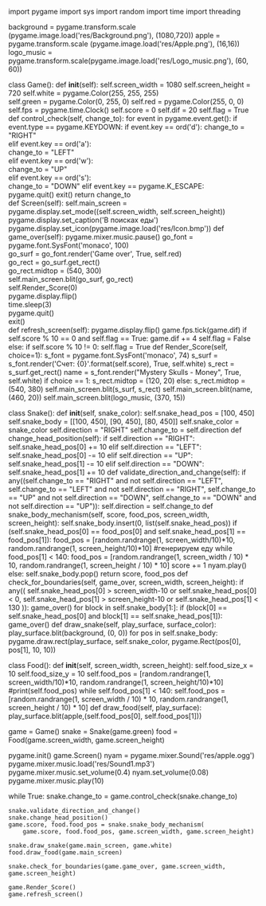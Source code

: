 import pygame
import sys
import random
import time
import threading

background = pygame.transform.scale (pygame.image.load('res/Background.png'), (1080,720)) 
apple = pygame.transform.scale (pygame.image.load('res/Apple.png'), (16,16)) 
logo_music = pygame.transform.scale(pygame.image.load('res/Logo_music.png'), (60, 60)) 

class Game():
    def __init__(self):
        self.screen_width = 1080 
        self.screen_height = 720 
        self.white = pygame.Color(255, 255, 255)  
        self.green = pygame.Color(0, 255, 0) 
        self.red = pygame.Color(255, 0, 0)  
        self.fps = pygame.time.Clock() 
        self.score = 0 
        self.dif = 20
        self.flag = True 
    def control_check(self, change_to):
        for event in pygame.event.get(): 
            if event.type == pygame.KEYDOWN: 
                if event.key == ord('d'): 
                    change_to = "RIGHT"  
                elif event.key == ord('a'):  
                    change_to = "LEFT"  
                elif event.key == ord('w'):  
                    change_to = "UP"  
                elif event.key == ord('s'):  
                    change_to = "DOWN" 
                elif event.key == pygame.K_ESCAPE:  
                    pygame.quit() 
                    exit() 
        return change_to  
    def Screen(self):
        self.main_screen = pygame.display.set_mode((self.screen_width, self.screen_height)) 
        pygame.display.set_caption('В поисках еды')
        pygame.display.set_icon(pygame.image.load('res/Icon.bmp')) 
    def game_over(self):
        pygame.mixer.music.pause() 
        go_font = pygame.font.SysFont('monaco', 100)  
        go_surf = go_font.render('Game over', True, self.red)  
        go_rect = go_surf.get_rect()  
        go_rect.midtop = (540, 300)  
        self.main_screen.blit(go_surf, go_rect)  
        self.Render_Score(0)  
        pygame.display.flip()  
        time.sleep(3)  
        pygame.quit()  
        exit()  
    def refresh_screen(self):
        pygame.display.flip()
        game.fps.tick(game.dif)
        if self.score % 10 == 0 and self.flag == True: 
            game.dif += 4
            self.flag = False 
        else:
            if self.score % 10 != 0: 
                self.flag = True 
    def Render_Score(self, choice=1):
        s_font = pygame.font.SysFont('monaco', 74) 
        s_surf = s_font.render('Счет: {0}'.format(self.score), True, self.white) 
        s_rect = s_surf.get_rect() 
        name = s_font.render("Mystery Skulls - Money", True, self.white) 
        if choice == 1: 
            s_rect.midtop = (120, 20) 
        else:
            s_rect.midtop = (540, 380) 
        self.main_screen.blit(s_surf, s_rect) 
        self.main_screen.blit(name, (460, 20)) 
        self.main_screen.blit(logo_music, (370, 15)) 

class Snake():
    def __init__(self, snake_color):
        self.snake_head_pos = [100, 450]  
        self.snake_body = [[100, 450], [90, 450], [80, 450]]
        self.snake_color = snake_color 
        self.direction = "RIGHT" 
        self.change_to = self.direction 
    def change_head_position(self):
        if self.direction == "RIGHT": 
            self.snake_head_pos[0] += 10 
        elif self.direction == "LEFT": 
            self.snake_head_pos[0] -= 10 
        elif self.direction == "UP": 
            self.snake_head_pos[1] -= 10 
        elif self.direction == "DOWN": 
            self.snake_head_pos[1] += 10 
    def validate_direction_and_change(self):
        if any((self.change_to == "RIGHT" and not self.direction == "LEFT", 
                self.change_to == "LEFT" and not self.direction == "RIGHT", 
                self.change_to == "UP" and not self.direction == "DOWN", 
                self.change_to == "DOWN" and not self.direction == "UP")): 
            self.direction = self.change_to 
    def snake_body_mechanism(self, score, food_pos, screen_width, screen_height):
        self.snake_body.insert(0, list(self.snake_head_pos)) 
        if (self.snake_head_pos[0] == food_pos[0] and self.snake_head_pos[1] == food_pos[1]): 
            food_pos = [random.randrange(1, screen_width/10)*10, random.randrange(1, screen_height/10)*10] #генерируем еду
            while food_pos[1] < 140: 
                food_pos = [random.randrange(1, screen_width / 10) * 10, random.randrange(1, screen_height / 10) * 10] 
            score += 1 
            nyam.play() 
        else:
            self.snake_body.pop() 
        return score, food_pos 
    def check_for_boundaries(self, game_over, screen_width, screen_height):
        if any((
            self.snake_head_pos[0] > screen_width-10 
            or self.snake_head_pos[0] < 0, 
            self.snake_head_pos[1] > screen_height-10 
            or self.snake_head_pos[1] < 130 
                )):
            game_over() 
        for block in self.snake_body[1:]: 
            if (block[0] == self.snake_head_pos[0] and block[1] == self.snake_head_pos[1]): 
                game_over()
    def draw_snake(self, play_surface, surface_color):
        play_surface.blit(background, (0, 0))
        for pos in self.snake_body: 
            pygame.draw.rect(play_surface, self.snake_color, pygame.Rect(pos[0], pos[1], 10, 10)) 

class Food():
    def __init__(self, screen_width, screen_height):
        self.food_size_x = 10 
        self.food_size_y = 10 
        self.food_pos = [random.randrange(1, screen_width/10)*10, random.randrange(1, screen_height/10)*10]
        #print(self.food_pos)
        while self.food_pos[1] < 140: 
            self.food_pos = [random.randrange(1, screen_width / 10) * 10, random.randrange(1, screen_height / 10) * 10]
    def draw_food(self, play_surface):
        play_surface.blit(apple,(self.food_pos[0], self.food_pos[1])) 


game = Game() 
snake = Snake(game.green) 
food = Food(game.screen_width, game.screen_height) 

pygame.init() 
game.Screen() 
nyam = pygame.mixer.Sound('res/apple.ogg') 
pygame.mixer.music.load('res/Sound1.mp3') 
pygame.mixer.music.set_volume(0.4) 
nyam.set_volume(0.08) 
pygame.mixer.music.play(10) 

while True:
    snake.change_to = game.control_check(snake.change_to) 

    snake.validate_direction_and_change() 
    snake.change_head_position() 
    game.score, food.food_pos = snake.snake_body_mechanism(
        game.score, food.food_pos, game.screen_width, game.screen_height) 

    snake.draw_snake(game.main_screen, game.white) 
    food.draw_food(game.main_screen) 

    snake.check_for_boundaries(game.game_over, game.screen_width, game.screen_height) 

    game.Render_Score() 
    game.refresh_screen() 
